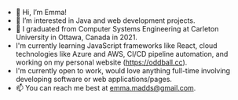 - 👋 Hi, I’m Emma!
- 👀 I’m interested in Java and web development projects.
- 🌱 I graduated from Computer Systems Engineering at Carleton University in Ottawa, Canada in 2021. 
- I'm currently learning JavaScript frameworks like React, cloud technologies like Azure and AWS, CI/CD pipeline automation, and working on my personal website (https://oddball.cc).
- I'm currently open to work, would love anything full-time involving developing software or web applications/pages.
- 📫 You can reach me best at emma.madds@gmail.com.

<!---
emmamaddock/emmamaddock is a ✨ special ✨ repository because its `README.md` (this file) appears on your GitHub profile.
You can click the Preview link to take a look at your changes.
--->
